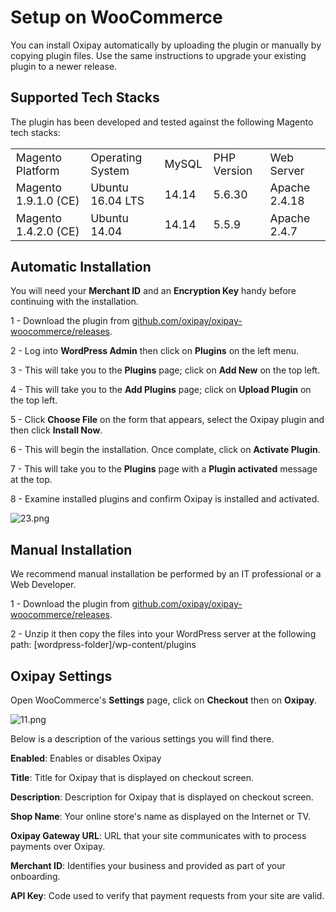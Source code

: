 <h1>Setup on WooCommerce</h1>

You can install Oxipay automatically by uploading the plugin or manually by copying plugin files. Use the same instructions to upgrade your existing plugin to a newer release.

## Supported Tech Stacks

The plugin has been developed and tested against the following Magento tech stacks:

<table style="font-size:1.1rem">
    <tr><td>Magento Platform</td><td>Operating System</td><td>MySQL</td><td>PHP Version</td><td>Web Server</td><tr>
    <tr><td>Magento 1.9.1.0 (CE)</td><td>Ubuntu 16.04 LTS</td><td>14.14</td><td>5.6.30</td><td>Apache 2.4.18</td><tr>
    <tr><td>Magento 1.4.2.0 (CE)</td><td>Ubuntu 14.04</td><td>14.14</td><td>5.5.9</td><td>Apache 2.4.7</td><tr>
</table>

## Automatic Installation

<div class="panel">
  You will need your <b>Merchant ID</b> and an <b>Encryption Key</b> handy before continuing with the installation.
</div>

1 - Download the plugin from [github.com/oxipay/oxipay-woocommerce/releases](https://github.com/oxipay/oxipay-woocommerce/releases).

2 - Log into **WordPress Admin** then click on **Plugins** on the left menu.

3 - This will take you to the **Plugins** page; click on **Add New** on the top left.

4 - This will take you to the **Add Plugins** page; click on **Upload Plugin** on the top left.

5 - Click **Choose File** on the form that appears, select the Oxipay plugin and then click **Install Now**.

6 - This will begin the installation. Once complate, click on **Activate Plugin**.

7 - This will take you to the **Plugins** page with a **Plugin activated** message at the top.

8 - Examine installed plugins and confirm Oxipay is installed and activated.

![23.png](/img/platforms/woocommerce/23.png)

## Manual Installation

<div class="panel">
  We recommend manual installation be performed by an IT professional or a Web Developer.
</div>

1 - Download the plugin from [github.com/oxipay/oxipay-woocommerce/releases](https://github.com/oxipay/oxipay-woocommerce/releases).

2 - Unzip it then copy the files into your WordPress server at the following path: [wordpress-folder]/wp-content/plugins

<h2>Oxipay Settings</h2>

Open WooCommerce's **Settings** page, click on **Checkout** then on **Oxipay**.

![11.png](/img/platforms/woocommerce/11.png)

Below is a description of the various settings you will find there.

**Enabled**: Enables or disables Oxipay

**Title**: Title for Oxipay that is displayed on checkout screen.

**Description**: Description for Oxipay that is displayed on checkout screen.

**Shop Name**: Your online store's name as displayed on the Internet or TV.

**Oxipay Gateway URL**: URL that your site communicates with to process payments over Oxipay.

**Merchant ID**: Identifies your business and provided as part of your onboarding.

**API Key**: Code used to verify that payment requests from your site are valid. 
